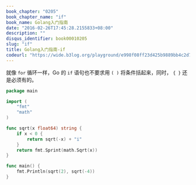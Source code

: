 ```yaml
---
book_chapter: "0205"
book_chapter_name: "if"
book_name: Golang入门指南
date: "2016-02-26T17:45:28.2155833+08:00"
description: ""
disqus_identifier: book00010205
slug: "if"
title: Golang入门指南-if
codeurl: "https://wide.b3log.org/playground/e998f08ff23d425b9889bb4c2d78e602.go"
---
```


就像 `for` 循环一样，Go 的 `if` 语句也不要求用 `( )` 将条件括起来，同时， `{ }` 还是必须有的。

```go
package main

import (
	"fmt"
	"math"
)

func sqrt(x float64) string {
	if x < 0 {
		return sqrt(-x) + "i"
	}
	return fmt.Sprint(math.Sqrt(x))
}

func main() {
	fmt.Println(sqrt(2), sqrt(-4))
}

```

